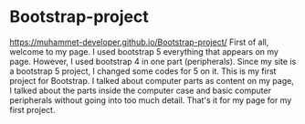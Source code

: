 # Bootstrap-project
https://muhammet-developer.github.io/Bootstrap-project/
First of all, welcome to my page. I used bootstrap 5 everything that appears on my page. However, I used bootstrap 4 in one part (peripherals). Since my site is a bootstrap 5 project, I changed some codes for 5 on it. This is my first project for Bootstrap. I talked about computer parts as content on my page, I talked about the parts inside the computer case and basic computer peripherals without going into too much detail. That's it for my page for my first project.
